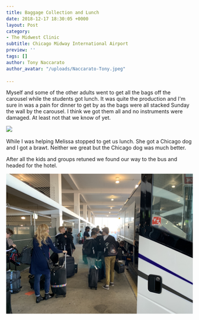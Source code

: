 ```yaml
---
title: Baggage Collection and Lunch
date: 2018-12-17 18:30:05 +0000
layout: Post
category:
- The Midwest Clinic
subtitle: Chicago Midway International Airport
preview: ''
tags: []
author: Tony Naccarato
author_avatar: "/uploads/Naccarato-Tony.jpeg"

---
```

Myself and some of the other adults went to get all the bags off the carousel while the students got lunch. It was quite the production and I'm sure in was a pain for dinner to get by as the bags were all stacked Sunday the wall by the carousel. I think we got them all and no instruments were damaged. At least not that we know of yet.

![](/uploads/21C036C4-40E9-4ED1-BD0A-8DB56E47D390.jpeg)

While I was helping Melissa stopped to get us lunch. She got a Chicago dog and I got a brawt. Neither we great but the Chicago dog was much better.

After all the kids and groups retuned we found our way to the bus and headed for the hotel.

![](/uploads/8A776573-DA9B-4DC6-A931-B3A7BE565330.jpeg)